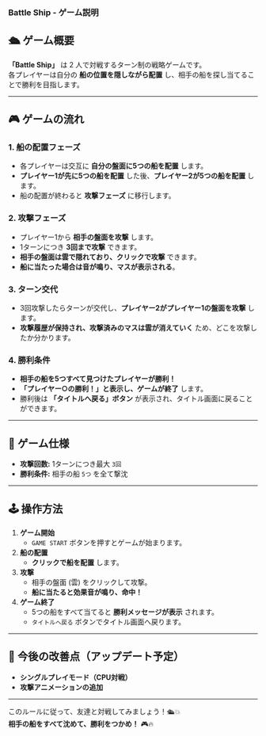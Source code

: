 ### **Battle Ship - ゲーム説明**

## 🛳️ ゲーム概要
**「Battle Ship」** は 2 人で対戦するターン制の戦略ゲームです。  
各プレイヤーは自分の **船の位置を隠しながら配置** し、相手の船を探し当てることで勝利を目指します。

---

## 🎮 ゲームの流れ

### **1. 船の配置フェーズ**
- 各プレイヤーは交互に **自分の盤面に5つの船を配置** します。
- **プレイヤー1が先に5つの船を配置** した後、**プレイヤー2が5つの船を配置** します。
- 船の配置が終わると **攻撃フェーズ** に移行します。

### **2. 攻撃フェーズ**
- プレイヤー1から **相手の盤面を攻撃** します。
- 1ターンにつき **3回まで攻撃** できます。
- **相手の盤面は雲で隠れており、クリックで攻撃** できます。
- **船に当たった場合は音が鳴り、マスが表示される**。

### **3. ターン交代**
- 3回攻撃したらターンが交代し、**プレイヤー2がプレイヤー1の盤面を攻撃** します。
- **攻撃履歴が保持され、攻撃済みのマスは雲が消えていく** ため、どこを攻撃したか分かります。

### **4. 勝利条件**
- **相手の船を5つすべて見つけたプレイヤーが勝利！**
- **「プレイヤー○の勝利！」と表示し、ゲームが終了** します。
- 勝利後は **「タイトルへ戻る」ボタン** が表示され、タイトル画面に戻ることができます。

---

## 📏 ゲーム仕様
- **攻撃回数:** 1ターンにつき最大 `3回`
- **勝利条件:** 相手の船 `5つ` を全て撃沈

---

## 🕹️ 操作方法
1. **ゲーム開始**
   - `GAME START` ボタンを押すとゲームが始まります。
2. **船の配置**
   - **クリックで船を配置** します。
3. **攻撃**
   - 相手の盤面 (雲) をクリックして攻撃。
   - **船に当たると効果音が鳴り、命中！**
4. **ゲーム終了**
   - 5つの船をすべて当てると **勝利メッセージが表示** されます。
   - `タイトルへ戻る` ボタンでタイトル画面へ戻ります。

---

## 🚀 今後の改善点（アップデート予定）
- **シングルプレイモード（CPU対戦）**
- **攻撃アニメーションの追加**

---

このルールに従って、友達と対戦してみましょう！🛳️💥  
**相手の船をすべて沈めて、勝利をつかめ！** 🎮🔥
